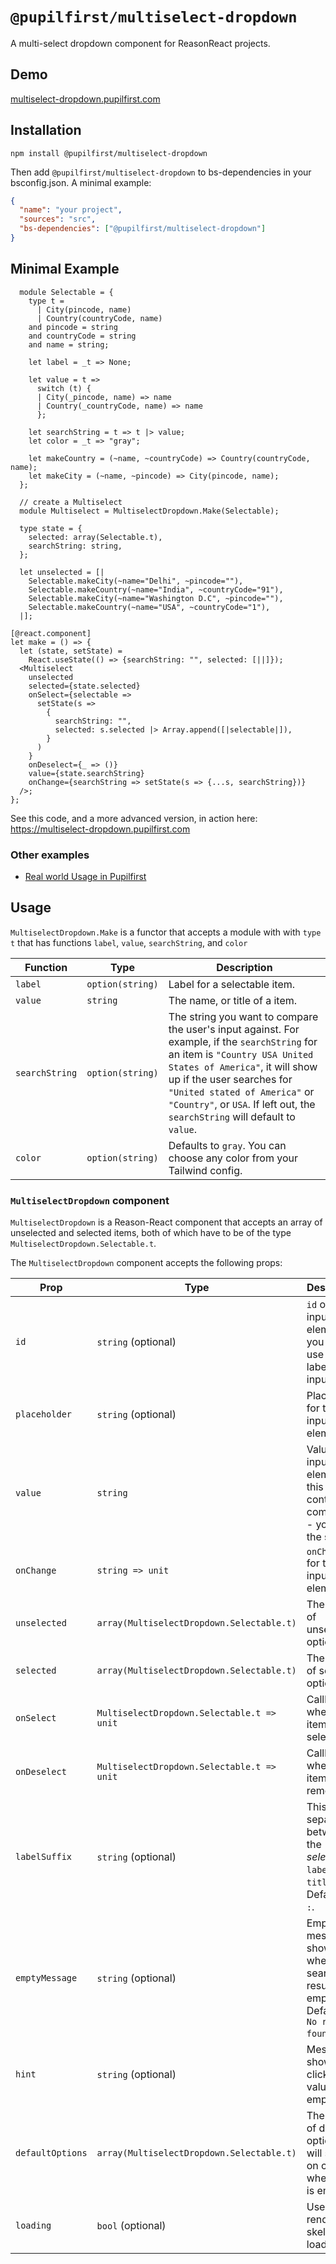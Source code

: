 # `@pupilfirst/multiselect-dropdown`

A multi-select dropdown component for ReasonReact projects.

## Demo

[multiselect-dropdown.pupilfirst.com](http://multiselect-dropdown.pupilfirst.com/)

## Installation

```
npm install @pupilfirst/multiselect-dropdown
```

Then add `@pupilfirst/multiselect-dropdown` to bs-dependencies in your bsconfig.json. A minimal example:

```json
{
  "name": "your project",
  "sources": "src",
  "bs-dependencies": ["@pupilfirst/multiselect-dropdown"]
}
```

## Minimal Example

```reason
  module Selectable = {
    type t =
      | City(pincode, name)
      | Country(countryCode, name)
    and pincode = string
    and countryCode = string
    and name = string;

    let label = _t => None;

    let value = t =>
      switch (t) {
      | City(_pincode, name) => name
      | Country(_countryCode, name) => name
      };

    let searchString = t => t |> value;
    let color = _t => "gray";

    let makeCountry = (~name, ~countryCode) => Country(countryCode, name);
    let makeCity = (~name, ~pincode) => City(pincode, name);
  };

  // create a Multiselect
  module Multiselect = MultiselectDropdown.Make(Selectable);

  type state = {
    selected: array(Selectable.t),
    searchString: string,
  };

  let unselected = [|
    Selectable.makeCity(~name="Delhi", ~pincode=""),
    Selectable.makeCountry(~name="India", ~countryCode="91"),
    Selectable.makeCity(~name="Washington D.C", ~pincode=""),
    Selectable.makeCountry(~name="USA", ~countryCode="1"),
  |];

[@react.component]
let make = () => {
  let (state, setState) =
    React.useState(() => {searchString: "", selected: [||]});
  <Multiselect
    unselected
    selected={state.selected}
    onSelect={selectable =>
      setState(s =>
        {
          searchString: "",
          selected: s.selected |> Array.append([|selectable|]),
        }
      )
    }
    onDeselect={_ => ()}
    value={state.searchString}
    onChange={searchString => setState(s => {...s, searchString})}
  />;
};

```

See this code, and a more advanced version, in action here: https://multiselect-dropdown.pupilfirst.com

### Other examples

- [Real world Usage in Pupilfirst](https://github.com/pupilfirst/pupilfirst/blob/master/app/javascript/courses/review/CoursesReview__Root.res)

## Usage

`MultiselectDropdown.Make` is a functor that accepts a module with with `type t` that has functions `label`, `value`, `searchString`, and `color`

| Function       | Type             | Description                                                                                                                                                                                                                                                                                                   |
| -------------- | ---------------- | ------------------------------------------------------------------------------------------------------------------------------------------------------------------------------------------------------------------------------------------------------------------------------------------------------------- |
| `label`        | `option(string)` | Label for a selectable item.                                                                                                                                                                                                                                                                                  |
| `value`        | `string`         | The name, or title of a item.                                                                                                                                                                                                                                                                                 |
| `searchString` | `option(string)` | The string you want to compare the user's input against. For example, if the `searchString` for an item is `"Country USA United States of America"`, it will show up if the user searches for `"United stated of America"` or `"Country"`, or `USA`. If left out, the `searchString` will default to `value`. |
| `color`        | `option(string)` | Defaults to `gray`. You can choose any color from your Tailwind config.                                                                                                                                                                                                                                       |

### `MultiselectDropdown` component

`MultiselectDropdown` is a Reason-React component that accepts an array of unselected and selected items, both of which have to be of the type `MultiselectDropdown.Selectable.t`.

The `MultiselectDropdown` component accepts the following props:

| Prop             | Type                                       | Description                                                                            |
| ---------------- | ------------------------------------------ | -------------------------------------------------------------------------------------- |
| `id`             | `string` (optional)                        | `id` of the input element; you can use this to label the input.                        |
| `placeholder`    | `string` (optional)                        | Placeholder for the input element.                                                     |
| `value`          | `string`                                   | Value of input element; this is a controlled component - you hold the state.           |
| `onChange`       | `string => unit`                           | `onChange` for the input element.                                                      |
| `unselected`     | `array(MultiselectDropdown.Selectable.t)`  | The array of unselected options.                                                       |
| `selected`       | `array(MultiselectDropdown.Selectable.t)`  | The array of selected options.                                                         |
| `onSelect`       | `MultiselectDropdown.Selectable.t => unit` | Callback for when an item is selected.                                                 |
| `onDeselect`     | `MultiselectDropdown.Selectable.t => unit` | Callback for when an item is removed.                                                  |
| `labelSuffix`    | `string` (optional)                        | This is the separator between the _selectable's_ `label` and `title`. Defaults to `:`. |
| `emptyMessage`   | `string` (optional)                        | Empty message shown when the search result is empty. Defaults to `No results found`.   |
| `hint`           | `string` (optional)                        | Message shown on click when value is empty.                                            |
| `defaultOptions` | `array(MultiselectDropdown.Selectable.t)`  | The array of default options that will show on click when `value` is empty             |
| `loading`        | `bool` (optional)                          | Used to render skelton loading                                                         |
